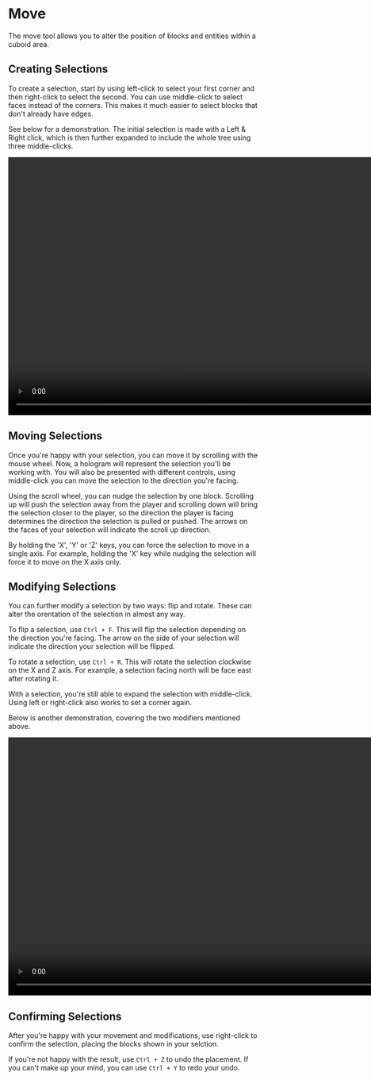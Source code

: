 # Move 

The move tool allows you to alter the position of blocks and entities within a cuboid area.

## Creating Selections

To create a selection, start by using left-click to select your first corner and then right-click to select the second. You can use middle-click to select faces instead of the corners. This makes it much easier to select blocks that don't already have edges.

See below for a demonstration. The initial selection is made with a Left & Right click, which is then further expanded to include the whole tree using three middle-clicks.

<video width="960" height="520" controls autoplay loop>
    <source src="/img/BuilderToolSelection.mp4" type="video/mp4">
</video>

## Moving Selections

Once you're happy with your selection, you can move it by scrolling with the mouse wheel. Now, a hologram will represent the selection you'll be working with. You will also be presented with different controls, using middle-click you can move the selection to the direction you're facing.

Using the scroll wheel, you can nudge the selection by one block. Scrolling up will push the selection away from the player and scrolling down will bring the selection closer to the player, so the direction the player is facing determines the direction the selection is pulled or pushed. The arrows on the faces of your selection will indicate the scroll up direction.

By holding the 'X', 'Y' or 'Z' keys, you can force the selection to move in a single axis. For example, holding the 'X' key while nudging the selection will force it to move on the X axis only.

## Modifying Selections

You can further modify a selection by two ways: flip and rotate. These can alter the orentation of the selection in almost any way.

To flip a selection, use `Ctrl + F`. This will flip the selection depending on the direction you're facing. The arrow on the side of your selection will indicate the direction your selection will be flipped.

To rotate a selection, use `Ctrl + R`. This will rotate the selection clockwise on the X and Z axis. For example, a selection facing north will be face east after rotating it.

With a selection, you're still able to expand the selection with middle-click. Using left or right-click also works to set a corner again.

Below is another demonstration, covering the two modifiers mentioned above.

<video width="960" height="520" controls autoplay loop>
    <source src="/img/MoveTool.mp4" type="video/mp4">
</video>

## Confirming Selections

After you're happy with your movement and modifications, use right-click to confirm the selection, placing the blocks shown in your selction.

If you're not happy with the result, use `Ctrl + Z` to undo the placement. If you can't make up your mind, you can use `Ctrl + Y` to redo your undo.
